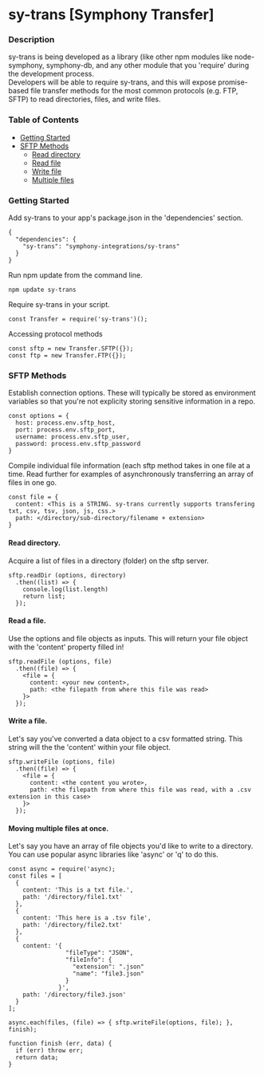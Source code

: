 <h1>sy-trans [Symphony Transfer]</h1>

<h3>Description</h3>
sy-trans is being developed as a library (like other npm modules like node-symphony, symphony-db, and any other module that you 'require' during the development process.</br>
Developers will be able to require sy-trans, and this will expose promise-based file transfer methods for the most common protocols (e.g. FTP, SFTP) to read directories, files, and write files.

<h3>Table of Contents</h3>
<ul>
<li><a href="#getting-started">Getting Started</a></li>
<li><a href="#sftp-methods">SFTP Methods</a>
  <ul>
    <li><a href="#sftp-read-directory">Read directory</a></li>
    <li><a href="#sftp-read-file">Read file</a></li>
    <li><a href="#sftp-write-file">Write file</a></li>
    <li><a href="#sftp-multiple-files">Multiple files</a></li>
  </ul>
</li>
</ul>

<a name="getting-started"></a>
<h3>Getting Started</h3>
Add sy-trans to your app's package.json in the 'dependencies' section.

```
{
  "dependencies": {
    "sy-trans": "symphony-integrations/sy-trans"
  }
}
```

Run npm update from the command line.

```
npm update sy-trans
```

Require sy-trans in your script.

```
const Transfer = require('sy-trans')();
```

Accessing protocol methods

```
const sftp = new Transfer.SFTP({});
const ftp = new Transfer.FTP({});
```

<a name="sftp-methods"></a>
<h3>SFTP Methods</h3>

Establish connection options. These will typically be stored as environment variables so that you're not explicity storing sensitive information in a repo.

```
const options = {
  host: process.env.sftp_host,
  port: process.env.sftp_port,
  username: process.env.sftp_user,
  password: process.env.sftp_password
}
```

Compile individual file information (each sftp method takes in one file at a time. Read further for examples of asynchronously transferring an array of files in one go.

```
const file = {
  content: <This is a STRING. sy-trans currently supports transfering txt, csv, tsv, json, js, css.>
  path: </directory/sub-directory/filename + extension>
}
```

<a name="sftp-read-directory"></a>
<h4>Read directory.</h4>

Acquire a list of files in a directory (folder) on the sftp server.

```
sftp.readDir (options, directory) 
  .then((list) => {
    console.log(list.length)
    return list;
  });
```

<a name="sftp-read-file"></a>
<h4>Read a file.</h4>

Use the options and file objects as inputs. This will return your file object with the 'content' property filled in!

```
sftp.readFile (options, file)
  .then((file) => {
    <file = {
      content: <your new content>,
      path: <the filepath from where this file was read>
    }>
  });
```

<a name="sftp-write-file"></a>
<h4>Write a file.</h4>

Let's say you've converted a data object to a csv formatted string. This string will the the 'content' within your file object.

```
sftp.writeFile (options, file)
  .then((file) => {
    <file = {
      content: <the content you wrote>,
      path: <the filepath from where this file was read, with a .csv extension in this case>
    }>
  });
```

<a name="sftp-multiple-files"></a>
<h4>Moving multiple files at once.</h4>

Let's say you have an array of file objects you'd like to write to a directory. You can use popular async libraries like 'async' or 'q' to do this.

```
const async = require('async);
const files = [
  {
    content: 'This is a txt file.',
    path: '/directory/file1.txt'
  },
  {
    content: 'This here is a .tsv file',
    path: '/directory/file2.txt'
  },
  {
    content: '{
                "fileType": "JSON",
                "fileInfo": {
                  "extension": ".json"
                  "name": "file3.json"
                }
              }',
    path: '/directory/file3.json'
  }
];

async.each(files, (file) => { sftp.writeFile(options, file); }, finish);

function finish (err, data) {
  if (err) throw err;
  return data;
}
```
